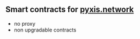 ## Smart contracts for [pyxis.network](https://www.pyxis.network)
- no proxy
- non upgradable contracts